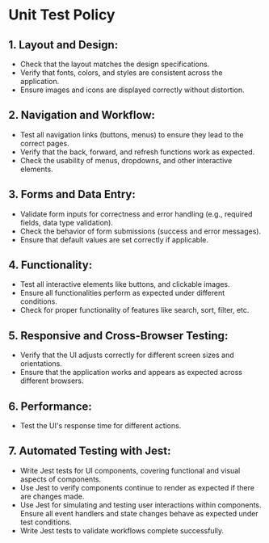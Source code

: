 # Unit Test Policy

## 1. Layout and Design:
- Check that the layout matches the design specifications.
- Verify that fonts, colors, and styles are consistent across the application.
- Ensure images and icons are displayed correctly without distortion.

## 2. Navigation and Workflow:
- Test all navigation links (buttons, menus) to ensure they lead to the correct pages.
- Verify that the back, forward, and refresh functions work as expected.
- Check the usability of menus, dropdowns, and other interactive elements.

## 3. Forms and Data Entry:
- Validate form inputs for correctness and error handling (e.g., required fields, data type validation).
- Check the behavior of form submissions (success and error messages).
- Ensure that default values are set correctly if applicable.

## 4. Functionality:
- Test all interactive elements like buttons, and clickable images.
- Ensure all functionalities perform as expected under different conditions.
- Check for proper functionality of features like search, sort, filter, etc.

## 5. Responsive and Cross-Browser Testing:
- Verify that the UI adjusts correctly for different screen sizes and orientations.
- Ensure that the application works and appears as expected across different browsers.

## 6. Performance:
- Test the UI's response time for different actions.

## 7. Automated Testing with Jest:
- Write Jest tests for UI components, covering functional and visual aspects of components.
- Use Jest to verify components continue to render as expected if there are changes made.
- Use Jest for simulating and testing user interactions within components. Ensure all event handlers and state changes behave as expected under test conditions.
- Write Jest tests to validate workflows complete successfully.







